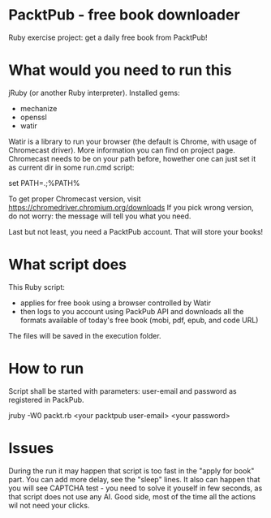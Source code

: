# PacktPub - free book downloader

Ruby exercise project: get a daily free book from PacktPub!

# What would you need to run this

jRuby (or another Ruby interpreter).
Installed gems:
 - mechanize
 - openssl
 - watir
 
 Watir is a library to run your browser (the default is Chrome, with usage of Chromecast driver).
 More information you can find on project page.
 Chromecast needs to be on your path before, howether one can just set it as current dir in some run.cmd script:
  
  set PATH=.\;%PATH%
 
 To get proper Chromecast version, visit https://chromedriver.chromium.org/downloads
 If you pick wrong version, do not worry: the message will tell you what you need.
 
 Last but not least, you need a PacktPub account. That will store your books!
 
 # What script does
 
 This Ruby script:
  - applies for free book using a browser controlled by Watir
  - then logs to you account using PackPub API and downloads all the formats available of today's free book (mobi, pdf, epub, and code URL)
 
 The files will be saved in the execution folder.
 
 # How to run
 
 Script shall be started with parameters: user-email and password as registered in PackPub.
 
 jruby -W0 packt.rb \<your packtpub user-email> \<your password>
 
 # Issues
 
 During the run it may happen that script is too fast in the "apply for book" part. You can add more delay, see the "sleep" lines.
 It also can happen that you will see CAPTCHA test - you need to solve it youself in few seconds, as that script does not use any AI.
 Good side, most of the time all the actions wil not need your clicks.
 
 
